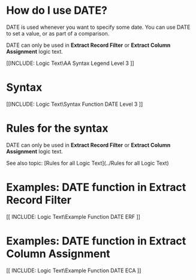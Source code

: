 

# How do I use DATE? 

DATE is used whenever you want to specify some date. You can use DATE to set a value, or as part of a comparison.

DATE can only be used in **Extract Record Filter** or **Extract Column Assignment** logic text.

[[INCLUDE: Logic Text\AA Syntax Legend Level 3 ]]

# Syntax 

[[INCLUDE: Logic Text\Syntax Function DATE Level 3 ]]

# Rules for the syntax 

DATE can only be used in **Extract Record Filter** or **Extract Column Assignment** logic text.

See also topic: [Rules for all Logic Text](../Rules for all Logic Text) 

# Examples: DATE function in Extract Record Filter 

[[ INCLUDE: Logic Text\Example Function DATE ERF ]]

# Examples: DATE function in Extract Column Assignment 

[[ INCLUDE: Logic Text\Example Function DATE ECA ]]

